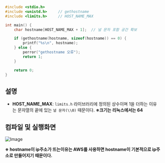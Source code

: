 ```c
#include <stdio.h>
#include <unistd.h>     // gethostname
#include <limits.h>     // HOST_NAME_MAX

int main() {
    char hostname[HOST_NAME_MAX + 1];  // 널 문자 포함 공간 확보

    if (gethostname(hostname, sizeof(hostname)) == 0) {
        printf("%s\n", hostname);
    } else {
        perror("gethostname 오류");
        return 1;
    }

    return 0;
}
```
## 설명
- **HOST_NAME_MAX**: ``limits.h`` 라이브러리에 정의된 상수이며 1을 더하는 이유는 문자열의 끝에 있는 ``널 문자(\\0)`` 때문이다. **※크기는 리눅스에서는 64**

## 컴파일 및 실행화면

![Image](https://github.com/user-attachments/assets/cf991eaa-861a-49dd-a505-9b53ba464ee3)

**※ hostname이 ip주소가 뜨는이유는 AWS를 사용하면 hostname이 기본적으로 ip주소로 만들어지기 때문이다.**